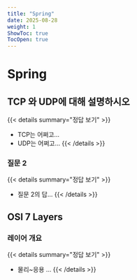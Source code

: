 ```yaml
---
title: "Spring"
date: 2025-08-28
weight: 1
ShowToc: true
TocOpen: true
---
```


# Spring

## TCP 와 UDP에 대해 설명하시오

{{< details summary="정답 보기" >}}

- TCP는 어쩌고…
- UDP는 어쩌고…
  {{< /details >}}

### 질문 2

{{< details summary="정답 보기" >}}

- 질문 2의 답…
  {{< /details >}}

## OSI 7 Layers

### 레이어 개요

{{< details summary="정답 보기" >}}

- 물리~응용 …
  {{< /details >}}
